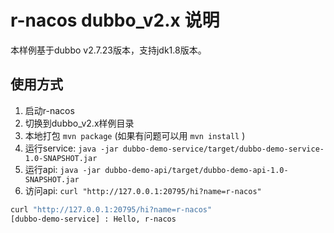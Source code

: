 
# r-nacos dubbo_v2.x 说明

本样例基于dubbo v2.7.23版本，支持jdk1.8版本。



## 使用方式

1. 启动r-nacos
2. 切换到dubbo_v2.x样例目录
3. 本地打包 `mvn package` (如果有问题可以用 `mvn install` )
4. 运行service: `java -jar dubbo-demo-service/target/dubbo-demo-service-1.0-SNAPSHOT.jar`
5. 运行api: `java -jar dubbo-demo-api/target/dubbo-demo-api-1.0-SNAPSHOT.jar`
6. 访问api: `curl "http://127.0.0.1:20795/hi?name=r-nacos"`

```sh
curl "http://127.0.0.1:20795/hi?name=r-nacos"
[dubbo-demo-service] : Hello, r-nacos
```




